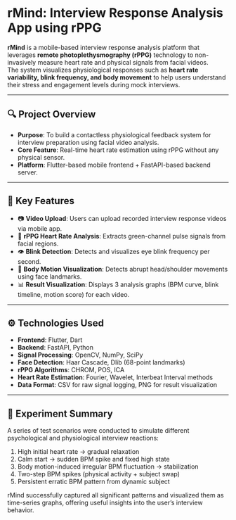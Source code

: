 # rMind: Interview Response Analysis App using rPPG

**rMind** is a mobile-based interview response analysis platform that leverages **remote photoplethysmography (rPPG)** technology to non-invasively measure heart rate and physical signals from facial videos.  
The system visualizes physiological responses such as **heart rate variability, blink frequency, and body movement** to help users understand their stress and engagement levels during mock interviews.

---

## 🔍 Project Overview

- **Purpose**: To build a contactless physiological feedback system for interview preparation using facial video analysis.
- **Core Feature**: Real-time heart rate estimation using rPPG without any physical sensor.
- **Platform**: Flutter-based mobile frontend + FastAPI-based backend server.

---

## 🎯 Key Features

- 📷 **Video Upload**: Users can upload recorded interview response videos via mobile app.
- 💓 **rPPG Heart Rate Analysis**: Extracts green-channel pulse signals from facial regions.
- 👁️ **Blink Detection**: Detects and visualizes eye blink frequency per second.
- 🧍 **Body Motion Visualization**: Detects abrupt head/shoulder movements using face landmarks.
- 📊 **Result Visualization**: Displays 3 analysis graphs (BPM curve, blink timeline, motion score) for each video.

---

## ⚙️ Technologies Used

- **Frontend**: Flutter, Dart
- **Backend**: FastAPI, Python
- **Signal Processing**: OpenCV, NumPy, SciPy
- **Face Detection**: Haar Cascade, Dlib (68-point landmarks)
- **rPPG Algorithms**: CHROM, POS, ICA
- **Heart Rate Estimation**: Fourier, Wavelet, Interbeat Interval methods
- **Data Format**: CSV for raw signal logging, PNG for result visualization

---

## 🧪 Experiment Summary

A series of test scenarios were conducted to simulate different psychological and physiological interview reactions:

1. High initial heart rate → gradual relaxation
2. Calm start → sudden BPM spike and fixed high state
3. Body motion-induced irregular BPM fluctuation → stabilization
4. Two-step BPM spikes (physical activity + subject swap)
5. Persistent erratic BPM pattern from dynamic subject

rMind successfully captured all significant patterns and visualized them as time-series graphs, offering useful insights into the user’s interview behavior.
